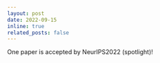 ```yaml
---
layout: post
date: 2022-09-15
inline: true
related_posts: false
---
```


One paper is accepted by NeurIPS2022 (spotlight)!
